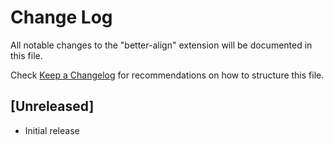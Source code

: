 # Change Log
All notable changes to the "better-align" extension will be documented in this file.

Check [Keep a Changelog](http://keepachangelog.com/) for recommendations on how to structure this file.

## [Unreleased]
- Initial release